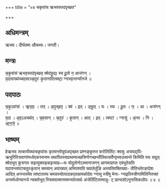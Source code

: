 +++
title = "०४ चकृवांस ऋभवस्तदपृच्छत"

+++
## अधिमन्त्रम्
ऋभवः। दीर्घतमा औचथ्यः। जगती।

## मन्त्रः
च॒कृ॒वांस॑ ऋभव॒स्तद॑पृच्छत॒ क्वेद॑भू॒द्यः स्य दू॒तो न॒ आज॑गन् ।  
य॒दावाख्य॑च्चम॒साञ्च॒तुरः॑ कृ॒तानादित्त्वष्टा॒ ग्नास्व॒न्तर्न्या॑नजे ॥

## पदपाठः
च॒कृ॒ऽवांसः॑ । ऋ॒भ॒वः॒ । तत् । अ॒पृ॒च्छ॒त॒ । क्व॑ । इत् । अ॒भू॒त् । यः । स्यः । दू॒तः । नः॒ । आ । अज॑गन् ।  
य॒दा । अ॒व॒ऽअख्य॑त् । च॒म॒सान् । च॒तुरः॑ । कृ॒तान् । आत् । इत् । त्वष्टा॑ । ग्नासु॑ । अ॒न्तः । नि । आ॒न॒जे॒ ॥

## भाष्यम्
हेऋभवः तत्कार्यंयथाचकृवांसः कृतवन्तोयूयंअपृच्छत प्रश्नङ्कुरुत करोतिर्लिटः क्वसुः अत्रयद्यपि- ऋभुरितित्रयाणांमध्येएकस्यनाम तथापितस्यप्राथम्याच्छत्रिणोगच्छन्तीतिवत्सर्वेप्यृभवउच्यन्ते किमिति स्यः सदूत्ः क्वेदभूत् कुत्रगतः सइत्युक्तङ्कइत्याह—यः योदूतोनोऽस्मानाजगन् आगमत्प्राप्तः एवंभूतेसति यदायन्त्वष्टाचतुरःकृतान् चमसान् अवाख्यत् अभिपश्यति ख्यातेर्लुङि अस्यतिवक्तिख्या- तीतिच्लेरङादेशः आदित् अनन्तरमेव त्वष्टातस्य चमसस्योत्पादकएतन्नामकोदेवः ग्नासु स्त्रीषु मेना- ग्नाइतिस्त्रीणामितिनिरुक्तं अन्तर्मध्येन्यानजे न्यक्तोभूत् स्त्रियमात्मानममन्यतेत्यर्थः अंजेर्लिटितस्मान्नु- ट् छान्दसोऽनुनासिकलोपः ॥ ४ ॥